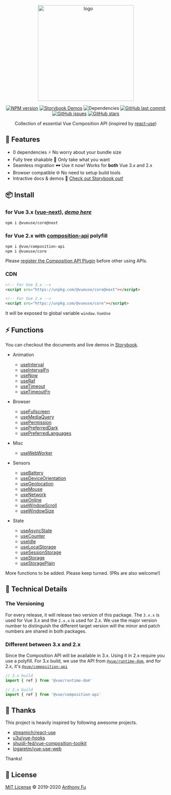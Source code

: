 <p align="center">
<img src="https://raw.githubusercontent.com/antfu/vueuse/master/resources/logo-vertical.png" alt="logo" width="300"/>
</p>

<p align="center">
<a href="https://www.npmjs.com/package/@vueuse/core" target="__blank"><img src="https://img.shields.io/npm/v/@vueuse/core?color=a1b858" alt="NPM version" /></a>
<a href="https://vueuse.netlify.com" target="__blank"><img src="https://img.shields.io/static/v1?label=storybook&message=demos&color=63ba83" alt="Storybook Demos" /></a>
<img alt="Dependencies" src="https://img.shields.io/david/antfu/vueuse?color=35495e"/>
<a href="https://github.com/antfu/vueuse" target="__blank"><img src="https://img.shields.io/github/last-commit/antfu/vueuse.svg?color=a38eed" alt="GitHub last commit" /></a>
<a href="https://github.com/antfu/vueuse/issues" target="__blank"><img src="https://img.shields.io/github/issues/antfu/vueuse.svg?color=c977be" alt="GitHub issues" /></a>
<a href="https://github.com/antfu/vueuse" target="__blank"><img alt="GitHub stars" src="https://img.shields.io/github/stars/antfu/vueuse?style=social"></a>
</p>


<p align="center">
Collection of essential Vue Composition API (inspired by <a href='https://github.com/streamich/react-use' target='__blank'>react-use</a>)
</p>

## 🚀 Features

- 0 dependencies ⚡ No worry about your bundle size
- Fully tree shakable 🌴 Only take what you want
- Seamless migration 🕶 Use it now! Works for **both** Vue 3.x and 2.x
- Browser compatible 🌐 No need to setup build tools
- Intractive docs & demos 🎪 [Check out Storybook out!](https://vueuse.netlify.com)

## 📦 Install

### for Vue 3.x ([vue-next](https://github.com/vuejs/vue-next)), [*demo here*](https://vueuse-next-example.netlify.com/)

```bash
npm i @vueuse/core@next
```

### for Vue 2.x with [composition-api](https://github.com/vuejs/composition-api) polyfill


```bash
npm i @vue/composition-api
npm i @vueuse/core
```

Please [register the Composition API Plugin](https://github.com/vuejs/composition-api#usage) before other using APIs.

### CDN

```html
<!-- For Vue 3.x -->
<script src="https://unpkg.com/@vueuse/core@next"></script> 

<!-- For Vue 2.x -->
<script src="https://unpkg.com/@vueuse/core"></script>
```

It will be exposed to global variable `window.VueUse`

## ⚡ Functions

You can checkout the documents and live demos in [Storybook](https://vueuse.netlify.com/).

<!--FUNCTIONS_LIST_STARTS-->

- Animation
  - [useInterval](https://vueuse.netlify.com/?path=/story/animation--useinterval)
  - [useIntervalFn](https://vueuse.netlify.com/?path=/story/animation--useintervalfn)
  - [useNow](https://vueuse.netlify.com/?path=/story/animation--usenow)
  - [useRaf](https://vueuse.netlify.com/?path=/story/animation--useraf)
  - [useTimeout](https://vueuse.netlify.com/?path=/story/animation--usetimeout)
  - [useTimeoutFn](https://vueuse.netlify.com/?path=/story/animation--usetimeoutfn)

- Browser
  - [useFullscreen](https://vueuse.netlify.com/?path=/story/browser--usefullscreen)
  - [useMediaQuery](https://vueuse.netlify.com/?path=/story/browser--usemediaquery)
  - [usePermission](https://vueuse.netlify.com/?path=/story/browser--usepermission)
  - [usePreferredDark](https://vueuse.netlify.com/?path=/story/browser--usepreferreddark)
  - [usePreferredLanguages](https://vueuse.netlify.com/?path=/story/browser--usepreferredlanguages)

- Misc
  - [useWebWorker](https://vueuse.netlify.com/?path=/story/misc--usewebworker)

- Sensors
  - [useBattery](https://vueuse.netlify.com/?path=/story/sensors--usebattery)
  - [useDeviceOrientation](https://vueuse.netlify.com/?path=/story/sensors--usedeviceorientation)
  - [useGeolocation](https://vueuse.netlify.com/?path=/story/sensors--usegeolocation)
  - [useMouse](https://vueuse.netlify.com/?path=/story/sensors--usemouse)
  - [useNetwork](https://vueuse.netlify.com/?path=/story/sensors--usenetwork)
  - [useOnline](https://vueuse.netlify.com/?path=/story/sensors--useonline)
  - [useWindowScroll](https://vueuse.netlify.com/?path=/story/sensors--usewindowscroll)
  - [useWindowSize](https://vueuse.netlify.com/?path=/story/sensors--usewindowsize)

- State
  - [useAsyncState](https://vueuse.netlify.com/?path=/story/state--useasyncstate)
  - [useCounter](https://vueuse.netlify.com/?path=/story/state--usecounter)
  - [useIdle](https://vueuse.netlify.com/?path=/story/state--useidle)
  - [useLocalStorage](https://vueuse.netlify.com/?path=/story/state--uselocalstorage)
  - [useSessionStorage](https://vueuse.netlify.com/?path=/story/state--usesessionstorage)
  - [useStorage](https://vueuse.netlify.com/?path=/story/state--usestorage)
  - [useStoragePlain](https://vueuse.netlify.com/?path=/story/state--usestorageplain)

<!--FUNCTIONS_LIST_ENDS-->

More functions to be added. Please keep turned. (PRs are also welcome!)

## 🔬 Technical Details

### The Versioning

For every release, it will release two version of this package. The `3.x.x` is used for Vue 3.x and the `2.x.x` is used for 2.x. We use the major version number to distinguish the different target version will the minor and patch numbers are shared in both packages.

### Different between 3.x and 2.x

Since the Composition API will be available in 3.x. Using it in 2.x require you use a polyfill. For 3.x build, we use the API from [`@vue/runtime-dom`](https://www.npmjs.com/package/@vue/runtime-dom), and for 2.x, it's [`@vue/composition-api`](https://www.npmjs.com/package/@vue/composition-api)

```js
// 3.x build
import { ref } from '@vue/runtime-dom'

// 2.x build
import { ref } from '@vue/composition-api'
```

<!-- 

## 🧱 Contribute

Thanks for being instrested contributing this project!

// TODO:

--->

## 🌸 Thanks

This project is heavily inspired by following awesome projects.

- [streamich/react-use](https://github.com/streamich/react-use)
- [u3u/vue-hooks](https://github.com/u3u/vue-hooks)
- [shuidi-fed/vue-composition-toolkit](https://github.com/shuidi-fed/vue-composition-toolkit)
- [logaretm/vue-use-web](https://github.com/logaretm/vue-use-web)

Thanks!

## 📄 License

[MIT License](https://github.com/antfu/vueuse/blob/master/LICENSE) © 2019-2020 [Anthony Fu](https://github.com/antfu)
